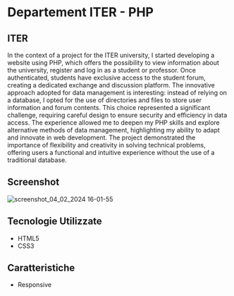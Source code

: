 # Departement ITER - PHP 
## ITER

In the context of a project for the ITER university, I started developing a website using PHP, which offers the possibility to view information about the university, register and log in as a student or professor. Once authenticated, students have exclusive access to the student forum, creating a dedicated exchange and discussion platform. The innovative approach adopted for data management is interesting: instead of relying on a database, I opted for the use of directories and files to store user information and forum contents. This choice represented a significant challenge, requiring careful design to ensure security and efficiency in data access. The experience allowed me to deepen my PHP skills and explore alternative methods of data management, highlighting my ability to adapt and innovate in web development. The project demonstrated the importance of flexibility and creativity in solving technical problems, offering users a functional and intuitive experience without the use of a traditional database.

## Screenshot


![screenshot_04_02_2024 16-01-55](https://github.com/dimainc26/finance_site/assets/125144533/b8558747-3e0c-4683-9a5e-7535c6722733)


## Tecnologie Utilizzate

- HTML5
- CSS3

## Caratteristiche

- Responsive
